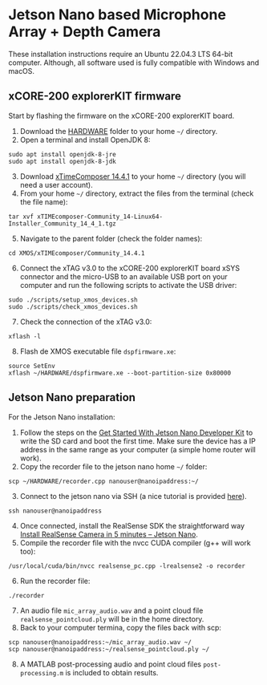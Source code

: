 # Jetson Nano based Microphone Array + Depth Camera

These installation instructions require an Ubuntu 22.04.3 LTS 64-bit computer. Although, all software used is fully compatible with Windows and macOS.

## xCORE-200 explorerKIT firmware
Start by flashing the firmware on the xCORE-200 explorerKIT board.

1. Download the [HARDWARE](https://github.com/LuisCorralR/InverseAcoustics/tree/main/HARDWARE) folder to your home `~/` directory.
2. Open a terminal and install OpenJDK 8:
```
sudo apt install openjdk-8-jre
sudo apt install openjdk-8-jdk
```
3. Download [xTimeComposer 14.4.1](https://www.xmos.com/file/xtimecomposer-community_14-linux64-installer?version=all) to your home `~/` directory (you will need a user account).
4. From your home `~/` directory, extract the files from the terminal (check the file name):
```
tar xvf xTIMEcomposer-Community_14-Linux64-Installer_Community_14_4_1.tgz
```
5. Navigate to the parent folder (check the folder names):
```
cd XMOS/xTIMEcomposer/Community_14.4.1
```
6. Connect the xTAG v3.0 to the xCORE-200 explorerKIT board xSYS connector and the micro-USB to an available USB port on your computer and run the following scripts to activate the USB driver:
```
sudo ./scripts/setup_xmos_devices.sh
sudo ./scripts/check_xmos_devices.sh
```
7. Check the connection of the xTAG v3.0:
```
xflash -l
```
8. Flash de XMOS executable file `dspfirmware.xe`:
```
source SetEnv
xflash ~/HARDWARE/dspfirmware.xe --boot-partition-size 0x80000
```

## Jetson Nano preparation

For the Jetson Nano installation:

1. Follow the steps on the [Get Started With Jetson Nano Developer Kit](https://developer.nvidia.com/embedded/learn/get-started-jetson-nano-devkit) to write the SD card and boot the first time. Make sure the device has a IP address in the same range as your computer (a simple home router will work).
2. Copy the recorder file to the jetson nano home `~/` folder:
```
scp ~/HARDWARE/recorder.cpp nanouser@nanoipaddress:~/
```
3. Connect to the jetson nano via SSH (a nice tutorial is provided [here](https://www.digikey.com/en/maker/projects/getting-started-with-the-nvidia-jetson-nano-part-1-setup/2f497bb88c6f4688b9774a81b80b8ec2)).
```
ssh nanouser@nanoipaddress
```
4. Once connected, install the RealSense SDK the straightforward way [Install RealSense Camera in 5 minutes – Jetson Nano](https://jetsonhacks.com/2019/12/22/install-realsense-camera-in-5-minutes-jetson-nano/).
5. Compile the recorder file with the nvcc CUDA compiler (g++ will work too):
```
/usr/local/cuda/bin/nvcc realsense_pc.cpp -lrealsense2 -o recorder
```
6. Run the recorder file:
```
./recorder
```
7. An audio file `mic_array_audio.wav` and a point cloud file `realsense_pointcloud.ply` will be in the home directory.
8. Back to your computer termina, copy the files back with scp:
```
scp nanouser@nanoipaddress:~/mic_array_audio.wav ~/
scp nanouser@nanoipaddress:~/realsense_pointcloud.ply ~/
```
8. A MATLAB post-processing audio and point cloud files `post-processing.m` is included to obtain results.
